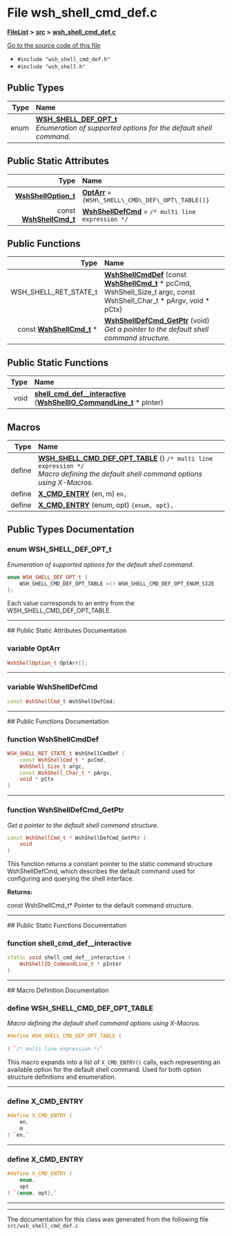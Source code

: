 

# File wsh\_shell\_cmd\_def.c



[**FileList**](files.md) **>** [**src**](dir_68267d1309a1af8e8297ef4c3efbcdba.md) **>** [**wsh\_shell\_cmd\_def.c**](wsh__shell__cmd__def_8c.md)

[Go to the source code of this file](wsh__shell__cmd__def_8c_source.md)



* `#include "wsh_shell_cmd_def.h"`
* `#include "wsh_shell.h"`

















## Public Types

| Type | Name |
| ---: | :--- |
| enum  | [**WSH\_SHELL\_DEF\_OPT\_t**](#enum-wsh_shell_def_opt_t)  <br>_Enumeration of supported options for the default shell command._  |






## Public Static Attributes

| Type | Name |
| ---: | :--- |
|  [**WshShellOption\_t**](structWshShellOption__t.md) | [**OptArr**](#variable-optarr)   = `{WSH\_SHELL\_CMD\_DEF\_OPT\_TABLE()}`<br> |
|  const [**WshShellCmd\_t**](wsh__shell__cmd_8h.md#typedef-wshshellcmd_t) | [**WshShellDefCmd**](#variable-wshshelldefcmd)   = `/* multi line expression */`<br> |














## Public Functions

| Type | Name |
| ---: | :--- |
|  WSH\_SHELL\_RET\_STATE\_t | [**WshShellCmdDef**](#function-wshshellcmddef) (const [**WshShellCmd\_t**](wsh__shell__cmd_8h.md#typedef-wshshellcmd_t) \* pcCmd, WshShell\_Size\_t argc, const WshShell\_Char\_t \* pArgv, void \* pCtx) <br> |
|  const [**WshShellCmd\_t**](wsh__shell__cmd_8h.md#typedef-wshshellcmd_t) \* | [**WshShellDefCmd\_GetPtr**](#function-wshshelldefcmd_getptr) (void) <br>_Get a pointer to the default shell command structure._  |


## Public Static Functions

| Type | Name |
| ---: | :--- |
|  void | [**shell\_cmd\_def\_\_interactive**](#function-shell_cmd_def__interactive) ([**WshShellIO\_CommandLine\_t**](structWshShellIO__CommandLine__t.md) \* pInter) <br> |

























## Macros

| Type | Name |
| ---: | :--- |
| define  | [**WSH\_SHELL\_CMD\_DEF\_OPT\_TABLE**](wsh__shell__cmd__def_8c.md#define-wsh_shell_cmd_def_opt_table) () `/* multi line expression */`<br>_Macro defining the default shell command options using X-Macros._  |
| define  | [**X\_CMD\_ENTRY**](wsh__shell__cmd__def_8c.md#define-x_cmd_entry) (en, m) `en,`<br> |
| define  | [**X\_CMD\_ENTRY**](wsh__shell__cmd__def_8c.md#define-x_cmd_entry) (enum, opt) `{enum, opt},`<br> |

## Public Types Documentation




### enum WSH\_SHELL\_DEF\_OPT\_t 

_Enumeration of supported options for the default shell command._ 
```C++
enum WSH_SHELL_DEF_OPT_t {
    WSH_SHELL_CMD_DEF_OPT_TABLE =() WSH_SHELL_CMD_DEF_OPT_ENUM_SIZE
};
```



Each value corresponds to an entry from the WSH\_SHELL\_CMD\_DEF\_OPT\_TABLE. 


        

<hr>
## Public Static Attributes Documentation




### variable OptArr 

```C++
WshShellOption_t OptArr[];
```




<hr>



### variable WshShellDefCmd 

```C++
const WshShellCmd_t WshShellDefCmd;
```




<hr>
## Public Functions Documentation




### function WshShellCmdDef 

```C++
WSH_SHELL_RET_STATE_t WshShellCmdDef (
    const WshShellCmd_t * pcCmd,
    WshShell_Size_t argc,
    const WshShell_Char_t * pArgv,
    void * pCtx
) 
```




<hr>



### function WshShellDefCmd\_GetPtr 

_Get a pointer to the default shell command structure._ 
```C++
const WshShellCmd_t * WshShellDefCmd_GetPtr (
    void
) 
```



This function returns a constant pointer to the static command structure WshShellDefCmd, which describes the default command used for configuring and querying the shell interface.




**Returns:**

const WshShellCmd\_t\* Pointer to the default command structure. 





        

<hr>
## Public Static Functions Documentation




### function shell\_cmd\_def\_\_interactive 

```C++
static void shell_cmd_def__interactive (
    WshShellIO_CommandLine_t * pInter
) 
```




<hr>
## Macro Definition Documentation





### define WSH\_SHELL\_CMD\_DEF\_OPT\_TABLE 

_Macro defining the default shell command options using X-Macros._ 
```C++
#define WSH_SHELL_CMD_DEF_OPT_TABLE (
    
) `/* multi line expression */`
```



This macro expands into a list of `X_CMD_ENTRY()` calls, each representing an available option for the default shell command. Used for both option structure definitions and enumeration. 


        

<hr>



### define X\_CMD\_ENTRY 

```C++
#define X_CMD_ENTRY (
    en,
    m
) `en,`
```




<hr>



### define X\_CMD\_ENTRY 

```C++
#define X_CMD_ENTRY (
    enum,
    opt
) `{enum, opt},`
```




<hr>

------------------------------
The documentation for this class was generated from the following file `src/wsh_shell_cmd_def.c`

